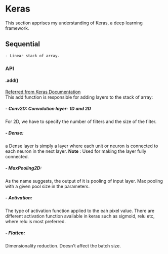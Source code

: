 # Keras

This section apprises my understanding of Keras, a deep learning framework.

## Sequential
    - Linear stack of array.

### API
#### .add() <br />
[Referred from Keras Documentation](https://keras.io/layers/core/)
<br />
This add function is responsible for adding layers to the stack of array:
<br />    
##### - **Conv2D:** Convolution layer- 1D and 2D
For 2D, we have to specify the number of filters and the size of the filter.
<BR />
##### - Dense: 
a Dense layer is simply a layer where each unit or neuron is connected to each neuron in the next layer.
**Note** : Used for making the layer fully connected.
<br />
##### - MaxPooling2D:
As the name suggests, the output of it is pooling of input layer. Max pooling with a given pool size in the parameters.
<br />
##### - Activation:
The type of activation function applied to the eah pixel value. There are different activation function available in keras such as sigmoid, relu etc, where relu is most preferred.
<br />
##### - Flatten:
Dimensionality reduction. Doesn't affect the batch size. 

